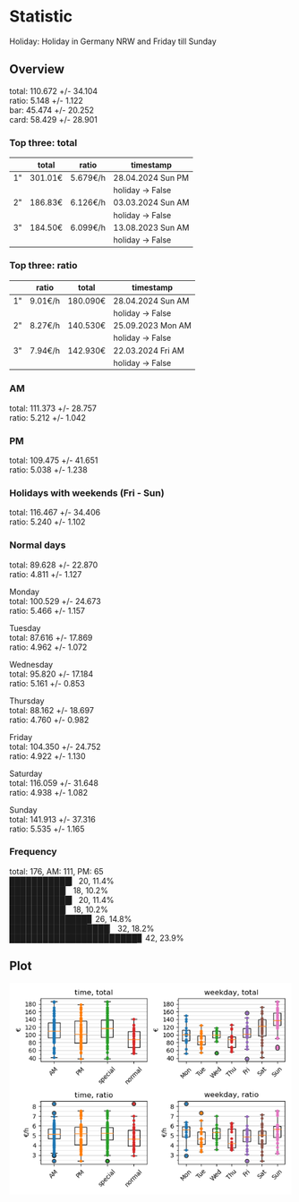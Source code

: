 # Statistic  
Holiday: Holiday in Germany NRW and Friday till Sunday  
## Overview  
total: 110.672 +/- 34.104  
ratio:   5.148 +/-  1.122  
bar:    45.474 +/- 20.252  
card:   58.429 +/- 28.901  
  
  
### Top three: total  
&nbsp;|total|ratio|timestamp
---|---|---|---
1"|301.01€|5.679€/h|28.04.2024 Sun PM
&nbsp;|&nbsp;|&nbsp;|holiday -> False
2"|186.83€|6.126€/h|03.03.2024 Sun AM
&nbsp;|&nbsp;|&nbsp;|holiday -> False
3"|184.50€|6.099€/h|13.08.2023 Sun AM
&nbsp;|&nbsp;|&nbsp;|holiday -> False
  
  
### Top three: ratio  
&nbsp;|ratio|total|timestamp
---|---|---|---
1"| 9.01€/h|180.090€|28.04.2024 Sun AM
&nbsp;|&nbsp;|&nbsp;|holiday -> False
2"| 8.27€/h|140.530€|25.09.2023 Mon AM
&nbsp;|&nbsp;|&nbsp;|holiday -> False
3"| 7.94€/h|142.930€|22.03.2024 Fri AM
&nbsp;|&nbsp;|&nbsp;|holiday -> False
  
  
### AM  
total: 111.373 +/- 28.757  
ratio:   5.212 +/-  1.042  
  
### PM  
total: 109.475 +/- 41.651  
ratio:   5.038 +/-  1.238  
  
  
### Holidays with weekends (Fri - Sun)  
total: 116.467 +/- 34.406  
ratio:   5.240 +/-  1.102  
  
### Normal days  
total:  89.628 +/- 22.870  
ratio:   4.811 +/-  1.127  
  
  
Monday  
total: 100.529 +/- 24.673  
ratio:   5.466 +/-  1.157  
  
Tuesday  
total:  87.616 +/- 17.869  
ratio:   4.962 +/-  1.072  
  
Wednesday  
total:  95.820 +/- 17.184  
ratio:   5.161 +/-  0.853  
  
Thursday  
total:  88.162 +/- 18.697  
ratio:   4.760 +/-  0.982  
  
Friday  
total: 104.350 +/- 24.752  
ratio:   4.922 +/-  1.130  
  
Saturday  
total: 116.059 +/- 31.648  
ratio:   4.938 +/-  1.082  
  
Sunday  
total: 141.913 +/- 37.316  
ratio:   5.535 +/-  1.165  
  
  
### Frequency  
total: 176, AM: 111, PM: 65  
███████████▎ 20, 11.4%  
██████████▏ 18, 10.2%  
███████████▎ 20, 11.4%  
██████████▏ 18, 10.2%  
██████████████▊ 26, 14.8%  
██████████████████▏ 32, 18.2%  
███████████████████████▊ 42, 23.9%  
  
  
## Plot  
![Image](harvest.png)